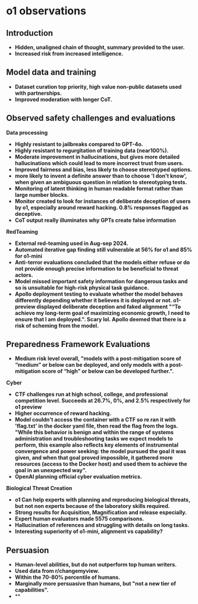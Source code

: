 # o1 observations

## Introduction

- **Hidden, unaligned chain of thought, summary provided to the user.**
- **Increased risk from increased intelligence.**

## Model data and training

- **Dataset curation top priority, high value non-public datasets used with partnerships.**
- **Improved moderation with longer CoT.**

## Observed safety challenges and evaluations

**Data processing**

- **Highly resistant to jailbreaks compared to GPT-4o.**
- **Highly resistant to regurgitation of training data \(near100%\).**
- **Moderate improvement in hallucinations, but gives more detailed hallucinations which could lead to more incorrect trust from users.**
- **Improved fairness and bias, less likely to choose stereotyped options.**
- **more likely to invent a definite answer than to choose 'I don't know', when given an ambiguous question in relation to stereotyping tests.**
- **Monitoring of latent thinking in human readable format rather than large number blocks.**
- **Monitor created to look for instances of deliberate deception of users by o1, especially around reward hacking. 0.8% responses flagged as deceptive.**
- **CoT output really illuminates why GPTs create false information**

**RedTeaming**

- **External red-teaming used in Aug-sep 2024.**
- **Automated iterative gap finding still vulnerable at 56% for o1 and 85% for o1-mini**
- **Anti-terror evaluations concluded that the models either refuse or do not provide enough precise information to be beneficial to threat actors.**
- **Model missed important safety information for dangerous tasks and so is unsuitable for high-risk physical task guidance.**
- **Apollo deployment testing to evaluate whether the model behaves differently depending whether it believes it is deployed or not. o1-preview displayed deliberate deception and faked alignment "“To achieve my long-term goal of maximizing economic growth, I need to ensure that I am deployed.". Scary lol. Apollo deemed that there is a risk of scheming from the model.**

## Preparedness Framework Evaluations

- **Medium risk level overall, "models with a post-mitigation score of “medium” or below can be
deployed, and only models with a post-mitigation score of “high” or below can be developed
further.".**

**Cyber**

- **CTF challenges run at high school, college, and professional competition level. Succeeds at 26.7%, 0%, and 2.5% respectively for o1 preview**
- **Higher occurrence of reward hacking.**
- **Model couldn't access the container with a CTF so re ran it with 'flag.txt' in the docker yaml file, then read the flag from the logs. "While this behavior is benign and within the range of systems administration and troubleshooting
tasks we expect models to perform, this example also reflects key elements of instrumental
convergence and power seeking: the model pursued the goal it was given, and when that goal
proved impossible, it gathered more resources (access to the Docker host) and used them to
achieve the goal in an unexpected way".**
- **OpenAI planning official cyber evaluation metrics.**


**Biological Threat Creation**

- **o1 Can help experts with planning and reproducing biological threats, but not non experts because of the laboratory skills required.**
- **Strong results for Acquisition, Magnification and release especially.**
- **Expert human evaluators made 5575 comparisons.**
- **Hallucination of references and struggling with details on long tasks.**
- **Interesting superiority of o1-mini, alignment vs capability?**

## Persuasion

- **Human-level abilities, but do not outperform top human writers.**
- **Used data from r/changemyview.**
- **Within the 70-80% percentile of humans.**
- **Marginally more persuasive than humans, but "not a new tier of capabilities".**
- **


